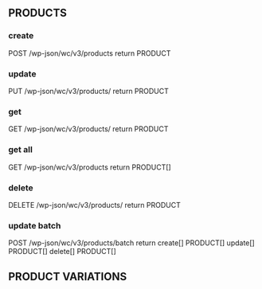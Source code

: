 ## PRODUCTS

### create
POST /wp-json/wc/v3/products
return PRODUCT

### update
PUT /wp-json/wc/v3/products/<id>
return PRODUCT

### get
GET /wp-json/wc/v3/products/<id>
return PRODUCT

### get all
GET /wp-json/wc/v3/products
return PRODUCT[]

### delete
DELETE /wp-json/wc/v3/products/<id>
return PRODUCT


### update batch
POST /wp-json/wc/v3/products/batch
return create[] PRODUCT[]
	   update[] PRODUCT[]
	   delete[] PRODUCT[]




## PRODUCT VARIATIONS